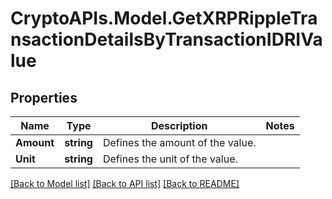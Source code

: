 # CryptoAPIs.Model.GetXRPRippleTransactionDetailsByTransactionIDRIValue

## Properties

Name | Type | Description | Notes
------------ | ------------- | ------------- | -------------
**Amount** | **string** | Defines the amount of the value. | 
**Unit** | **string** | Defines the unit of the value. | 

[[Back to Model list]](../README.md#documentation-for-models) [[Back to API list]](../README.md#documentation-for-api-endpoints) [[Back to README]](../README.md)

